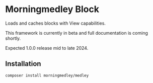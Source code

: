 # Morningmedley Block

Loads and caches blocks with View capabilities.

This framework is currently in beta and full documentation is coming shortly.

Expected 1.0.0 release mid to late 2024.

## Installation
`composer install morningmedley/medley`
